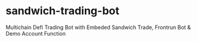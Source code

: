 # sandwich-trading-bot
Multichain Defi Trading Bot with Embeded Sandwich Trade, Frontrun Bot &amp; Demo Account Function
